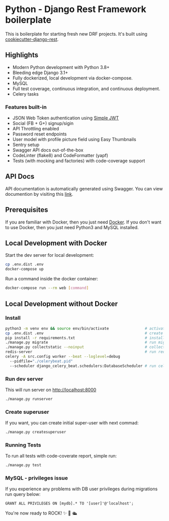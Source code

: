 # Python - Django Rest Framework boilerplate

This is boilerplate for starting fresh new DRF projects. It's built using [cookiecutter-django-rest](https://github.com/agconti/cookiecutter-django-rest).

## Highlights

- Modern Python development with Python 3.8+
- Bleeding edge Django 3.1+
- Fully dockerized, local development via docker-compose.
- MySQL
- Full test coverage, continuous integration, and continuous deployment.
- Celery tasks

### Features built-in

- JSON Web Token authentication using [Simple JWT](https://django-rest-framework-simplejwt.readthedocs.io/en/latest/)
- Social (FB + G+) signup/sigin
- API Throttling enabled
- Password reset endpoints
- User model with profile picture field using Easy Thumbnails
- Sentry setup
- Swagger API docs out-of-the-box
- CodeLinter (flake8) and CodeFormatter (yapf)
- Tests (with mocking and factories) with code-coverage support

## API Docs

API documentation is automatically generated using Swagger. You can view documention by visiting this [link](http://localhost:8000/swagger).

## Prerequisites

If you are familiar with Docker, then you just need [Docker](https://docs.docker.com/docker-for-mac/install/). If you don't want to use Docker, then you just need Python3 and MySQL installed.

## Local Development with Docker

Start the dev server for local development:

```bash
cp .env.dist .env
docker-compose up
```

Run a command inside the docker container:

```bash
docker-compose run --rm web [command]
```

## Local Development without Docker

### Install

```bash
python3 -m venv env && source env/bin/activate                # activate venv
cp .env.dist .env                                             # create .env file and fill-in DB info
pip install -r requirements.txt                               # install py requirements
./manage.py migrate                                           # run migrations
./manage.py collectstatic --noinput                           # collect static files
redis-server                                                  # run redis locally for celery
celery -A src.config worker --beat --loglevel=debug
  --pidfile="./celerybeat.pid"
  --scheduler django_celery_beat.schedulers:DatabaseScheduler # run celery beat and worker
```

### Run dev server

This will run server on [http://localhost:8000](http://localhost:8000)

```bash
./manage.py runserver
```

### Create superuser

If you want, you can create initial super-user with next commad:

```bash
./manage.py createsuperuser
```

### Running Tests

To run all tests with code-coverate report, simple run:

```bash
./manage.py test
```

### MySQL - privileges issue

If you experience any problems with DB user privileges during migrations run query below:

`GRANT ALL PRIVILEGES ON [mydb].* TO '[user]'@'localhost';`

You're now ready to ROCK! ✨ 💅 🛳
